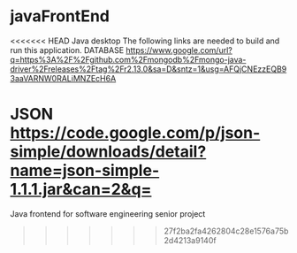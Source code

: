 # javaFrontEnd
<<<<<<< HEAD
Java desktop
The following links are needed to build and run this application.
DATABASE
https://www.google.com/url?q=https%3A%2F%2Fgithub.com%2Fmongodb%2Fmongo-java-driver%2Freleases%2Ftag%2Fr2.13.0&sa=D&sntz=1&usg=AFQjCNEzzEQB93aaVARNW0RALiMNZEcH6A


JSON
https://code.google.com/p/json-simple/downloads/detail?name=json-simple-1.1.1.jar&can=2&q=
=======
Java frontend for software engineering senior project
>>>>>>> 27f2ba2fa4262804c28e1576a75b2d4213a9140f
